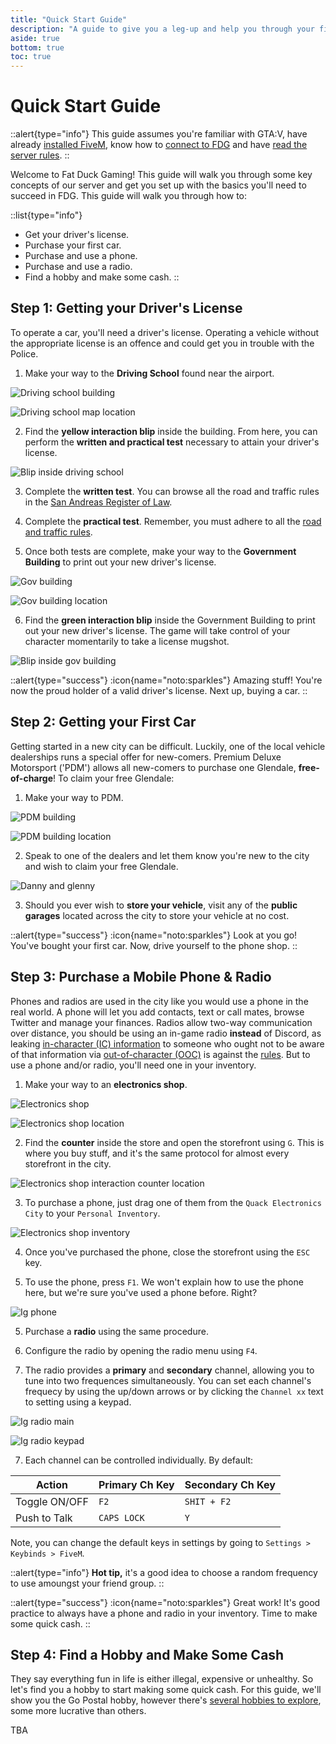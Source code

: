 ```yaml
---
title: "Quick Start Guide"
description: "A guide to give you a leg-up and help you through your first day on FDG."
aside: true
bottom: true
toc: true
---
```


# Quick Start Guide

::alert{type="info"}
This guide assumes you're familiar with GTA:V, have already [installed FiveM](/server-docs/getting-started/installation), know how to [connect to FDG](/server-docs/getting-started/how-to-connect) and have [read the server rules](/server-docs/rules/rules-overview).
::

Welcome to Fat Duck Gaming! This guide will walk you through some key concepts of our server and get you set up with the basics you'll need to succeed in FDG. This guide will walk you through how to:

::list{type="info"}
- Get your driver's license.
- Purchase your first car.
- Purchase and use a phone.
- Purchase and use a radio.
- Find a hobby and make some cash.
::

## Step 1: Getting your Driver's License

To operate a car, you'll need a driver's license. Operating a vehicle without the appropriate license is an offence and could get you in trouble with the Police.

1. Make your way to the **Driving School** found near the airport.

![Driving school building](https://cdn.discordapp.com/attachments/898109006902599730/1123123678201270293/1VsS6dO0tYE1iI-buKF8zNC0Fsln1yJKyBRWPeB-EMkmbbY-GEgjtHglF3O2vbA.png)

![Driving school map location](https://cdn.discordapp.com/attachments/898109006902599730/1123124265634517023/17NblQCHrtsl6uB8IIfplzm5SjMvfFt0h0yUBpwiMVECU_AVHCvpNEq_EJ-D2Cw.png)

2. Find the **yellow interaction blip** inside the building. From here, you can perform the **written and practical test** necessary to attain your driver's license.

![Blip inside driving school](https://cdn.discordapp.com/attachments/898109006902599730/1123124742573006929/image.png)

3. Complete the **written test**. You can browse all the road and traffic rules in the [San Andreas Register of Law](https://law.fatduckgaming.com/laws/traffic).

4. Complete the **practical test**. Remember, you must adhere to all the [road and traffic rules](https://law.fatduckgaming.com/laws/traffic).

5. Once both tests are complete, make your way to the **Government Building** to print out your new driver's license.

![Gov building](https://cdn.discordapp.com/attachments/898109006902599730/1123127934287351888/image.png)

![Gov building location](https://cdn.discordapp.com/attachments/898109006902599730/1123126906875826226/16ixxp6_HF9yPFsqb679MjJ1B26yEV6HkisAjENRkBpSRHhFC97dRgR__BdXgA2I.png)

6. Find the **green interaction blip** inside the Government Building to print out your new driver's license. The game will take control of your character momentarily to take a license mugshot.

![Blip inside gov building](https://cdn.discordapp.com/attachments/898109006902599730/1123128341629780060/image.png)

::alert{type="success"}
:icon{name="noto:sparkles"} Amazing stuff! You're now the proud holder of a valid driver's license. Next up, buying a car.
::


## Step 2: Getting your First Car

Getting started in a new city can be difficult. Luckily, one of the local vehicle dealerships runs a special offer for new-comers. Premium Deluxe Motorsport ('PDM') allows all new-comers to purchase one Glendale, **free-of-charge**! To claim your free Glendale:

1. Make your way to PDM.

![PDM building](https://cdn.discordapp.com/attachments/898109006902599730/1123197935778271252/1jxAh2XieKnnkP33czGlzIPK3J1C_5vCPibcN1Hsr7z1CB64MQp4NJyX1gbRT3A.png)

![PDM building location](https://cdn.discordapp.com/attachments/898109006902599730/1123198033891426314/1kRZYJA5zq4EH70h7JE1TFdE_mioF7Ois2wJ9VdsK-BlvlzbMZJQNrN7FqJtthA.png)

2. Speak to one of the dealers and let them know you're new to the city and wish to claim your free Glendale.

![Danny and glenny](https://cdn.discordapp.com/attachments/898109006902599730/1123202173375885313/image.png)

3. Should you ever wish to **store your vehicle**, visit any of the **public garages** located across the city to store your vehicle at no cost.

::alert{type="success"}
:icon{name="noto:sparkles"} Look at you go! You've bought your first car. Now, drive yourself to the phone shop.
::

## Step 3: Purchase a Mobile Phone & Radio

Phones and radios are used in the city like you would use a phone in the real world. A phone will let you add contacts, text or call mates, browse Twitter and manage your finances. Radios allow two-way communication over distance, you should be using an in-game radio **instead** of Discord, as leaking [in-character (IC) information](/server-docs/getting-started/ic-vs-ooc) to someone who ought not to be aware of that information via [out-of-character (OOC)](/server-docs/getting-started/ic-vs-ooc) is against the [rules](/server-docs/rules/fivem-rules). But to use a phone and/or radio, you'll need one in your inventory.

1. Make your way to an **electronics shop**.

![Electronics shop](https://cdn.discordapp.com/attachments/898109006902599730/1123200016832532480/1LPA6TTh0T6kVKtoBnrtZNld24DsE_rSQtr-5p5NafBB3tTFEQbL_aD3iwD_PmA.png)

![Electronics shop location](https://cdn.discordapp.com/attachments/898109006902599730/1123895528246214666/1t9caJlbW8wic_4xbixNpUuULXx9-71Itmw6uJ8KK0B220lu4h5ZwJztbFzhlFFg.png)

2. Find the **counter** inside the store and open the storefront using `G`. This is where you buy stuff, and it's the same protocol for almost every storefront in the city.

![Electronics shop interaction counter location](https://cdn.discordapp.com/attachments/898109006902599730/1123896781638479972/image.png)

3. To purchase a phone, just drag one of them from the `Quack Electronics City` to your `Personal Inventory`.

![Electronics shop inventory](https://media.discordapp.net/attachments/898109006902599730/1123897679399878727/image.png)

4. Once you've purchased the phone, close the storefront using the `ESC` key.

4. To use the phone, press `F1`. We won't explain how to use the phone here, but we're sure you've used a phone before. Right?

![Ig phone](https://cdn.discordapp.com/attachments/898109006902599730/1123896540549881896/image.png)

5. Purchase a **radio** using the same procedure.

5. Configure the radio by opening the radio menu using `F4`.

6. The radio provides a **primary** and **secondary** channel, allowing you to tune into two frequences simultaneously. You can set each channel's frequecy by using the up/down arrows or by clicking the `Channel xx` text to setting using a keypad.

![Ig radio main](https://media.discordapp.net/attachments/898109006902599730/1123950455123345478/image.png)

![Ig radio keypad](https://media.discordapp.net/attachments/898109006902599730/1123950520130871306/image.png)

7. Each channel can be controlled individually. By default:

| Action | Primary Ch Key| Secondary Ch Key|
|---|---|---|
|Toggle ON/OFF|`F2`|`SHIT + F2`|
|Push to Talk|`CAPS LOCK`|`Y`|

Note, you can change the default keys in settings by going to `Settings > Keybinds > FiveM`.

::alert{type="info"}
**Hot tip,** it's a good idea to choose a random frequency to use amoungst your friend group.
::


::alert{type="success"}
:icon{name="noto:sparkles"} Great work! It's good practice to always have a phone and radio in your inventory. Time to make some quick cash.
::

## Step 4: Find a Hobby and Make Some Cash

They say everything fun in life is either illegal, expensive or unhealthy. So let's find you a hobby to start making some quick cash. For this guide, we'll show you the Go Postal hobby, however there's [several hobbies to explore](/server-docs/activities-guide), some more lucrative than others.

TBA